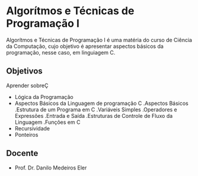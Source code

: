 # Algorítmos e Técnicas de Programação I

Algorítmos e Técnicas de Programação I é uma matéria do curso de Ciência da Computação, cujo objetivo é apresentar aspectos básicos da programação, nesse caso, em linguiagem C.

## Objetivos
Aprender sobreÇ
  - Lógica da Programação
  - Aspectos Básicos da Linguagem de programação C
      .Aspectos Básicos
      .Estrutura de um Programa em C
      .Variáveis Simples
      .Operadores e Expressões
      .Entrada e Saída
      .Estruturas de Controle de Fluxo da Linguagem
      .Funções em C
  - Recursividade
  - Ponteiros

## Docente
  - Prof. Dr. Danilo Medeiros Eler
